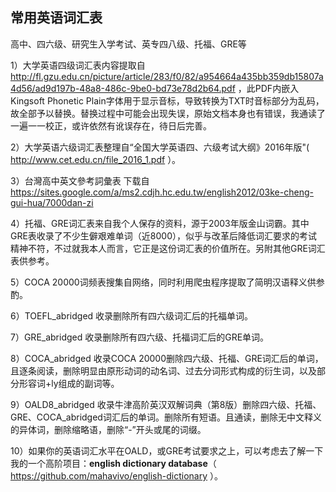 ## 常用英语词汇表

高中、四六级、研究生入学考试、英专四八级、托福、GRE等

1）大学英语四级词汇表内容提取自 http://fl.gzu.edu.cn/picture/article/283/f0/82/a954664a435bb359db15807a4d56/ad9d197b-48a8-486c-9be0-bd73e78d2b64.pdf ，此PDF内嵌入Kingsoft Phonetic Plain字体用于显示音标，导致转换为TXT时音标部分为乱码，故全部予以替换。替换过程中可能会出现失误，原始文档本身也有错误，我通读了一遍一一校正，或许依然有讹误存在，待日后完善。

2）大学英语六级词汇表整理自“全国大学英语四、六级考试大纲》2016年版"( http://www.cet.edu.cn/file_2016_1.pdf ）。

3）台灣高中英文參考詞彙表 下载自 https://sites.google.com/a/ms2.cdjh.hc.edu.tw/english2012/03ke-cheng-gui-hua/7000dan-zi

4）托福、GRE词汇表来自我个人保存的资料，源于2003年版金山词霸。其中GRE表收录了不少生僻艰难单词（近8000），似乎与改革后降低词汇要求的考试精神不符，不过就我本人而言，它正是这份词汇表的价值所在。另附其他GRE词汇表供参考。

5）COCA 20000词频表搜集自网络，同时利用爬虫程序提取了简明汉语释义供参酌。

6）TOEFL_abridged 收录删除所有四六级词汇后的托福单词。  

7）GRE_abridged 收录删除所有四六级、托福词汇后的GRE单词。  

8）COCA_abridged 收录COCA 20000删除四六级、托福、GRE词汇后的单词，且逐条阅读，删除明显由原形动词的动名词、过去分词形式构成的衍生词，以及部分形容词+ly组成的副词等。  

9）OALD8_abridged 收录牛津高阶英汉双解词典（第8版）删除四六级、托福、GRE、COCA_abridged词汇后的单词。删除所有短语。且通读，删除无中文释义的异体词，删除缩略语，删除“-”开头或尾的词缀。

10）如果你的英语词汇水平在OALD，或GRE考试要求之上，可以考虑去了解一下我的一个高阶项目：**english dictionary database**（ https://github.com/mahavivo/english-dictionary ）。
